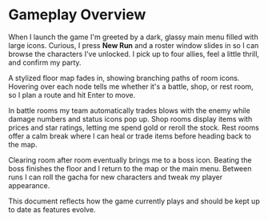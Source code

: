 # Gameplay Overview

When I launch the game I'm greeted by a dark, glassy main menu filled with large icons. Curious, I press **New Run** and a roster window slides in so I can browse the characters I've unlocked. I pick up to four allies, feel a little thrill, and confirm my party.

A stylized floor map fades in, showing branching paths of room icons. Hovering over each node tells me whether it's a battle, shop, or rest room, so I plan a route and hit Enter to move.

In battle rooms my team automatically trades blows with the enemy while damage numbers and status icons pop up. Shop rooms display items with prices and star ratings, letting me spend gold or reroll the stock. Rest rooms offer a calm break where I can heal or trade items before heading back to the map.

Clearing room after room eventually brings me to a boss icon. Beating the boss finishes the floor and I return to the map or the main menu. Between runs I can roll the gacha for new characters and tweak my player appearance.

This document reflects how the game currently plays and should be kept up to date as features evolve.
